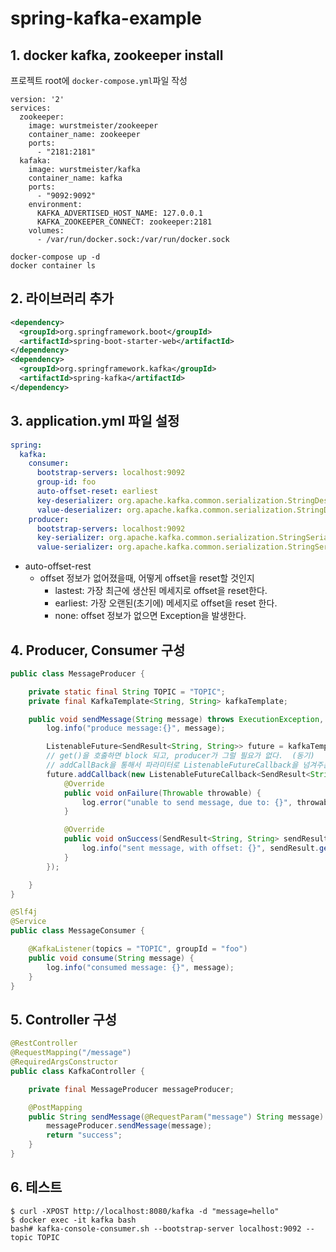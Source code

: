 # spring-kafka-example

## 1. docker kafka, zookeeper install 

프로젝트 root에 `docker-compose.yml`파일 작성 
```properties
version: '2'
services:
  zookeeper:
    image: wurstmeister/zookeeper
    container_name: zookeeper
    ports:
      - "2181:2181"
  kafaka:
    image: wurstmeister/kafka
    container_name: kafka
    ports:
      - "9092:9092"
    environment:
      KAFKA_ADVERTISED_HOST_NAME: 127.0.0.1
      KAFKA_ZOOKEEPER_CONNECT: zookeeper:2181
    volumes:
      - /var/run/docker.sock:/var/run/docker.sock
```

```shell script
docker-compose up -d 
docker container ls  
```



## 2. 라이브러리 추가 
```xml
<dependency>
  <groupId>org.springframework.boot</groupId>
  <artifactId>spring-boot-starter-web</artifactId>
</dependency>
<dependency>
  <groupId>org.springframework.kafka</groupId>
  <artifactId>spring-kafka</artifactId>
</dependency>
```

## 3. application.yml 파일 설정 
```yml
spring:
  kafka:
    consumer:
      bootstrap-servers: localhost:9092
      group-id: foo
      auto-offset-reset: earliest
      key-deserializer: org.apache.kafka.common.serialization.StringDeserializer
      value-deserializer: org.apache.kafka.common.serialization.StringDeserializer
    producer:
      bootstrap-servers: localhost:9092
      key-serializer: org.apache.kafka.common.serialization.StringSerializer
      value-serializer: org.apache.kafka.common.serialization.StringSerializer
```
- auto-offset-rest
    - offset 정보가 없어졌을때, 어떻게 offset을 reset할 것인지 
        - lastest: 가장 최근에 생산된 메세지로 offset을 reset한다.
        - earliest: 가장 오랜된(초기에) 메세지로 offset을 reset 한다.
        - none: offset 정보가 없으면 Exception을 발생한다.     



## 4. Producer, Consumer 구성 
```java
public class MessageProducer {

    private static final String TOPIC = "TOPIC";
    private final KafkaTemplate<String, String> kafkaTemplate;

    public void sendMessage(String message) throws ExecutionException, InterruptedException {
        log.info("produce message:{}", message);

        ListenableFuture<SendResult<String, String>> future = kafkaTemplate.send(TOPIC, message);
        // get()을 호출하면 block 되고, producer가 그럴 필요가 없다.  (동기)
        // addCallBack을 통해서 파라미터로 ListenableFutureCallback을 넘겨주는 것이 훨씬 이득 (비동기)
        future.addCallback(new ListenableFutureCallback<SendResult<String, String>>() {
            @Override
            public void onFailure(Throwable throwable) {
                log.error("unable to send message, due to: {}", throwable.getMessage());
            }

            @Override
            public void onSuccess(SendResult<String, String> sendResult) {
                log.info("sent message, with offset: {}", sendResult.getRecordMetadata().offset());
            }
        });

    }
}
```


```java
@Slf4j
@Service
public class MessageConsumer {

    @KafkaListener(topics = "TOPIC", groupId = "foo")
    public void consume(String message) {
        log.info("consumed message: {}", message);
    }
}
```
## 5. Controller 구성
```java
@RestController
@RequestMapping("/message")
@RequiredArgsConstructor
public class KafkaController {

    private final MessageProducer messageProducer;

    @PostMapping
    public String sendMessage(@RequestParam("message") String message) throws ExecutionException, InterruptedException {
        messageProducer.sendMessage(message);
        return "success";
    }
}
```

## 6. 테스트 
```shell script
$ curl -XPOST http://localhost:8080/kafka -d "message=hello"
$ docker exec -it kafka bash 
bash# kafka-console-consumer.sh --bootstrap-server localhost:9092 --topic TOPIC
```
